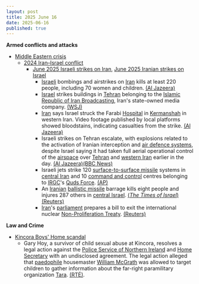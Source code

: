 ```yaml
---
layout: post
title: 2025 June 16
date: 2025-06-16
published: true
---
```



**Armed conflicts and attacks**

* [Middle Eastern crisis](https://en.wikipedia.org/wiki/Middle_Eastern_crisis_%282023%E2%80%93present%29 "Middle Eastern crisis (2023–present)")
  + [2024 Iran–Israel conflict](https://en.wikipedia.org/wiki/2024_Iran%E2%80%93Israel_conflict "2024 Iran–Israel conflict")
    - [June 2025 Israeli strikes on Iran](https://en.wikipedia.org/wiki/June_2025_Israeli_strikes_on_Iran "June 2025 Israeli strikes on Iran"), [June 2025 Iranian strikes on Israel](https://en.wikipedia.org/wiki/June_2025_Iranian_strikes_on_Israel "June 2025 Iranian strikes on Israel")
      * [Israeli](https://en.wikipedia.org/wiki/Israel "Israel") bombings and airstrikes on [Iran](https://en.wikipedia.org/wiki/Iran "Iran") kills at least 220 people, including 70 women and children. [(Al Jazeera)](https://www.aljazeera.com/news/liveblog/2025/6/15/updates-death-toll-grows-as-iran-and-israel-continue-to-trade-attacks)
      * [Israel](https://en.wikipedia.org/wiki/Israel "Israel") strikes buildings in [Tehran](https://en.wikipedia.org/wiki/Tehran "Tehran") belonging to the [Islamic Republic of Iran Broadcasting](https://en.wikipedia.org/wiki/Islamic_Republic_of_Iran_Broadcasting "Islamic Republic of Iran Broadcasting"), Iran's state-owned media company. [(WSJ)](https://www.wsj.com/livecoverage/israel-iran-attack-news/card/israel-bombs-iran-state-media-buildings-in-tehran-SMnTroA3jJGJpKjvdGWX)
      * [Iran](https://en.wikipedia.org/wiki/Iran "Iran") says Israel struck the Farabi [Hospital](https://en.wikipedia.org/wiki/Hospital "Hospital") in [Kermanshah](https://en.wikipedia.org/wiki/Kermanshah "Kermanshah") in western Iran. Video footage published by local platforms showed bloodstains, indicating casualties from the strike. [(Al Jazeera)](https://www.aljazeera.com/news/2025/6/16/little-sign-of-restraint-as-israel-and-iran-continue-to-swap-deadly-strikes)
      * Israeli strikes on Tehran escalate, with explosions related to the activation of Iranian interception and [air defence systems](https://en.wikipedia.org/wiki/Air_defence_system "Air defence system"), despite Israel saying it had taken full aerial operational control of the [airspace](https://en.wikipedia.org/wiki/Airspace "Airspace") over [Tehran](https://en.wikipedia.org/wiki/Tehran "Tehran") and [western Iran](https://en.wikipedia.org/wiki/Western_Iran "Western Iran") earlier in the day. [(Al Jazeera)](https://aje.io/p8ugy8?update=3779519)[(BBC News)](https://www.bbc.co.uk/news/live/c2kqkd03xn5t)
      * Israeli jets strike 120 [surface-to-surface missile](https://en.wikipedia.org/wiki/Surface-to-surface_missile "Surface-to-surface missile") systems in [central Iran](https://en.wikipedia.org/wiki/Central_Iran "Central Iran") and 10 [command and control](https://en.wikipedia.org/wiki/Command_and_control "Command and control") centres belonging to [IRGC](https://en.wikipedia.org/wiki/Islamic_Revolutionary_Guard_Corps "Islamic Revolutionary Guard Corps")'s [Quds Force](https://en.wikipedia.org/wiki/Quds_Force "Quds Force"). [(AP)](https://apnews.com/article/israel-iran-missile-attacks-nuclear-news-06-16-2025-c98074e62ce5afd4c3f6d33edaffa069)
      * An [Iranian](https://en.wikipedia.org/wiki/Islamic_Revolutionary_Guard_Corps_Aerospace_Force "Islamic Revolutionary Guard Corps Aerospace Force") [ballistic missile](https://en.wikipedia.org/wiki/Ballistic_missile "Ballistic missile") barrage kills eight people and injures 287 others in [central Israel](https://en.wikipedia.org/wiki/Central_District_%28Israel%29 "Central District (Israel)"). [(*The Times of Israel*)](https://www.timesofisrael.com/8-killed-nearly-300-injured-as-iranian-ballistic-missiles-strike-central-israel-haifa/) [(Reuters)](https://www.reuters.com/world/americas/israel-iran-battle-escalates-will-be-high-agenda-world-leaders-meet-2025-06-16/)
      * [Iran](https://en.wikipedia.org/wiki/Iran "Iran")'s [parliament](https://en.wikipedia.org/wiki/Islamic_Consultative_Assembly "Islamic Consultative Assembly") prepares a bill to exit the international nuclear [Non-Proliferation Treaty](https://en.wikipedia.org/wiki/Non-Proliferation_Treaty "Non-Proliferation Treaty"). [(Reuters)](https://www.reuters.com/world/middle-east/iran-foreign-ministry-says-parliament-is-preparing-bill-leave-npt-2025-06-16/)

**Law and Crime**

* [Kincora Boys' Home scandal](https://en.wikipedia.org/wiki/Kincora_Boys%27_Home "Kincora Boys' Home")
  + Gary Hoy, a survivor of child sexual abuse at Kincora, resolves a legal action against the [Police Service of Northern Ireland](https://en.wikipedia.org/wiki/Police_Service_of_Northern_Ireland "Police Service of Northern Ireland") and [Home Secretary](https://en.wikipedia.org/wiki/Home_Secretary "Home Secretary") with an undisclosed agreement. The legal action alleged that [paedophile](https://en.wikipedia.org/wiki/Paedophile "Paedophile") housemaster [William McGrath](https://en.wikipedia.org/wiki/William_McGrath "William McGrath") was allowed to target children to gather information about the far-right paramilitary organization [Tara](https://en.wikipedia.org/wiki/Tara_%28Northern_Ireland%29 "Tara (Northern Ireland)"). [(RTÉ)](https://www.rte.ie/news/courts/2025/0616/1518712-kincora-boys-home/).
